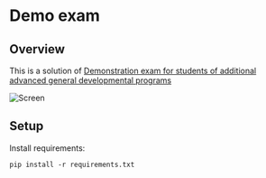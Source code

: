 # Demo exam

## Overview

This is a solution
of [Demonstration exam for students of additional advanced general developmental programs](https://vg.mskobr.ru/demonstracionnyj_e_kzamen)

![Screen](https://drive.google.com/uc?export=view&id=1ZXicRJCqhLwFvDsQMaVdQmi9xbviHE53)
## Setup
Install requirements:
```
pip install -r requirements.txt
```
